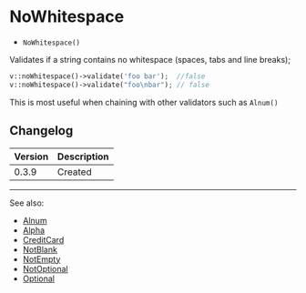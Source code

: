 # NoWhitespace

- `NoWhitespace()`

Validates if a string contains no whitespace (spaces, tabs and line breaks);

```php
v::noWhitespace()->validate('foo bar');  //false
v::noWhitespace()->validate("foo\nbar"); // false
```

This is most useful when chaining with other validators such as `Alnum()`

## Changelog

Version | Description
--------|-------------
  0.3.9 | Created

***
See also:

- [Alnum](Alnum.md)
- [Alpha](Alpha.md)
- [CreditCard](CreditCard.md)
- [NotBlank](NotBlank.md)
- [NotEmpty](NotEmpty.md)
- [NotOptional](NotOptional.md)
- [Optional](Optional.md)
